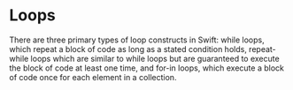 # Loops

There are three primary types of loop constructs in Swift: while loops, which repeat a block of code as long as a stated condition holds, repeat-while loops which are similar to while loops but are guaranteed to execute the block of code at least one time, and for-in loops, which execute a block of code once for each element in a collection.
